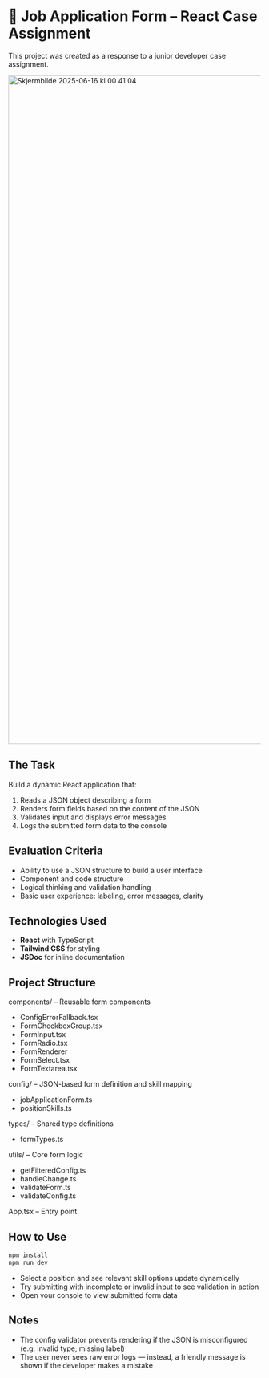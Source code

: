 # 📄 Job Application Form – React Case Assignment
This project was created as a response to a junior developer case assignment.

<img width="1333" alt="Skjermbilde 2025-06-16 kl  00 41 04" src="https://github.com/user-attachments/assets/c2d95f5d-fad7-40b2-9727-f6295b75a712" />


## The Task

Build a dynamic React application that:
1. Reads a JSON object describing a form  
2. Renders form fields based on the content of the JSON  
3. Validates input and displays error messages  
4. Logs the submitted form data to the console  

## Evaluation Criteria

- Ability to use a JSON structure to build a user interface  
- Component and code structure  
- Logical thinking and validation handling  
- Basic user experience: labeling, error messages, clarity  

## Technologies Used

- **React** with TypeScript  
- **Tailwind CSS** for styling  
- **JSDoc** for inline documentation   

## Project Structure

components/ – Reusable form components
- ConfigErrorFallback.tsx
- FormCheckboxGroup.tsx
- FormInput.tsx
- FormRadio.tsx
- FormRenderer
- FormSelect.tsx
- FormTextarea.tsx

config/ – JSON-based form definition and skill mapping
- jobApplicationForm.ts
- positionSkills.ts

types/ – Shared type definitions
- formTypes.ts

utils/ – Core form logic
- getFilteredConfig.ts
- handleChange.ts
- validateForm.ts
- validateConfig.ts

App.tsx – Entry point


## How to Use

```bash
npm install
npm run dev
```

- Select a position and see relevant skill options update dynamically
- Try submitting with incomplete or invalid input to see validation in action
- Open your console to view submitted form data

## Notes
- The config validator prevents rendering if the JSON is misconfigured (e.g. invalid type, missing label)
- The user never sees raw error logs — instead, a friendly message is shown if the developer makes a mistake
